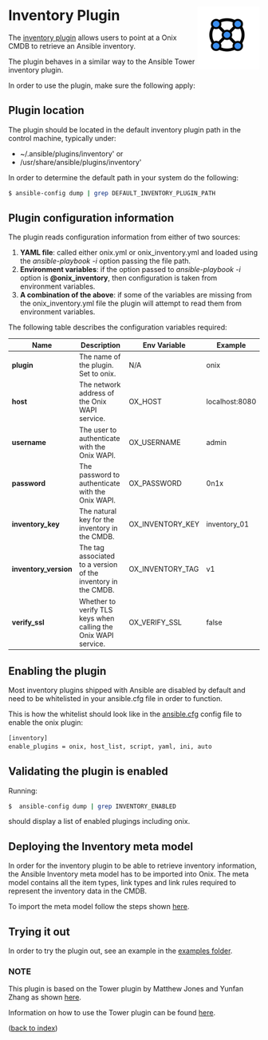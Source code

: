 # Inventory Plugin <img src="../../../docs/pics/ox.png" width="125" height="125" align="right">

The [inventory plugin](./onix.py) allows users to point at a Onix CMDB to retrieve an Ansible inventory. 

The plugin behaves in a similar way to the Ansible Tower inventory plugin.

In order to use the plugin, make sure the following apply:

## Plugin location

The plugin should be located in the default inventory plugin path in the control machine, typically under:
 - ~/.ansible/plugins/inventory' or
 - /usr/share/ansible/plugins/inventory'
 
 In order to determine the default path in your system do the following:
 
```bash
$ ansible-config dump | grep DEFAULT_INVENTORY_PLUGIN_PATH
```

## Plugin configuration information

The plugin reads configuration information from either of two sources:

1. **YAML file**: called either onix.yml or onix_inventory.yml and loaded using the *ansible-playbook -i* option passing the file path.
2. **Environment variables**: if the option passed to *ansible-playbook -i* option is **@onix_inventory**, then configuration is taken from environment variables.
3. **A combination of the above**: if some of the variables are missing from the onix_inventory.yml file the plugin will attempt
to read them from environment variables.

The following table describes the configuration variables required:

|Name | Description | Env Variable | Example |
|---|---|---|---|
|**plugin**| The name of the plugin. Set to onix.| N/A| onix |
|**host**| The network address of the Onix WAPI service. | OX_HOST | localhost:8080 |
|**username**| The user to authenticate with the Onix WAPI. | OX_USERNAME| admin |
|**password**| The password to authenticate with the Onix WAPI. | OX_PASSWORD | 0n1x |
|**inventory_key**| The natural key for the inventory in the CMDB. | OX_INVENTORY_KEY | inventory_01 |
|**inventory_version**| The tag associated to a version of the inventory in the CMDB. | OX_INVENTORY_TAG | v1 |
|**verify_ssl**| Whether to verify TLS keys when calling the Onix WAPI service. | OX_VERIFY_SSL | false |

## Enabling the plugin

Most inventory plugins shipped with Ansible are disabled by default and need to be whitelisted in your ansible.cfg file 
in order to function. 

This is how the whitelist should look like in the [ansible.cfg](https://docs.ansible.com/ansible/latest/cli/ansible-config.html) 
config file to enable the onix plugin:
 
```bash
[inventory]
enable_plugins = onix, host_list, script, yaml, ini, auto
```

## Validating the plugin is enabled

Running: 
```bash
$  ansible-config dump | grep INVENTORY_ENABLED
```
should display a list of enabled plugings including onix.

## Deploying the Inventory meta model

In order for the inventory plugin to be able to retrieve inventory information, the Ansible Inventory meta model has to be imported into Onix.
The meta model contains all the item types, link types and link rules required to represent the inventory data in the CMDB.

To import the meta model follow the steps shown [here](../../../models/readme.md).

## Trying it out

In order to try the plugin out, see an example in the [examples folder](./examples/readme.md).

### NOTE
This plugin is based on the Tower plugin by Matthew Jones and Yunfan Zhang as shown [here](https://github.com/ansible/ansible/blob/stable-2.7/lib/ansible/plugins/inventory/tower.py).

Information on how to use the Tower plugin can be found [here](https://docs.ansible.com/ansible/latest/plugins/inventory/tower.html).

([back to index](../../readme.md))